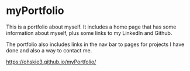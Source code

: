 # myPortfolio

This is a portfolio about myself. It includes a home page that has some information about myself, plus some links to my LinkedIn and Github. 

The portfolio also includes links in the nav bar to pages for projects I have done and also a way to contact me. 

https://ohskie3.github.io/myPortfolio/